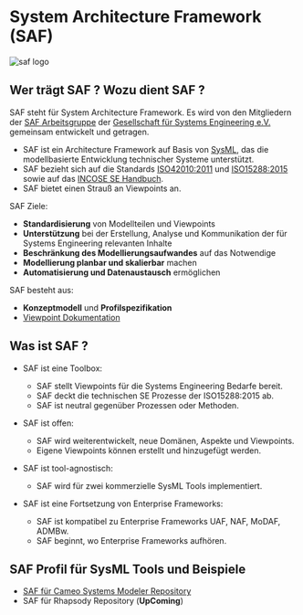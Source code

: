 # System Architecture Framework (SAF)
![saf logo](https://www.gfse.de/images/stories/GfSE_SAF_Logo.jpg)

## Wer trägt SAF ? Wozu dient SAF ?
SAF steht für System Architecture Framework. Es wird von den Mitgliedern der [SAF Arbeitsgruppe](https://www.gfse.de/arbeitsgruppen.html) der [Gesellschaft für Systems Engineering e.V. ](https://www.gfse.de) gemeinsam entwickelt und getragen.

* SAF ist ein Architecture Framework auf Basis von [SysML](https://www.omgsysml.org/), das die modellbasierte Entwicklung technischer Systeme unterstützt.
* SAF bezieht sich auf die Standards [ISO42010:2011](https://www.iso.org/standard/50508.html) und [ISO15288:2015](https://www.iso.org/standard/63711.html) sowie auf das [INCOSE SE Handbuch](https://www.incose.org/products-and-publications/se-handbook).
* SAF bietet einen Strauß an Viewpoints an.

SAF Ziele:
* **Standardisierung** von Modellteilen und Viewpoints
* **Unterstützung** bei der Erstellung, Analyse und Kommunikation der für Systems Engineering relevanten Inhalte
* **Beschränkung des Modellierungsaufwandes** auf das Notwendige
* **Modellierung planbar und skalierbar** machen
* **Automatisierung und Datenaustausch** ermöglichen

SAF besteht aus:
* **Konzeptmodell** und **Profilspezifikation**
* [Viewpoint Dokumentation](https://github.com/GfSE/SAF-Specification)

## Was ist SAF ?
* SAF ist eine Toolbox: 
  * SAF stellt Viewpoints für die Systems Engineering Bedarfe bereit. 
  * SAF deckt die technischen SE Prozesse der ISO15288:2015 ab. 
  * SAF ist neutral gegenüber Prozessen oder Methoden.
  
* SAF ist offen: 
  * SAF wird weiterentwickelt, neue Domänen, Aspekte und Viewpoints. 
  * Eigene Viewpoints können erstellt und hinzugefügt werden.
  
* SAF ist tool-agnostisch: 
  * SAF wird für zwei kommerzielle SysML Tools implementiert.
  
* SAF ist eine Fortsetzung von Enterprise Frameworks: 
  * SAF ist kompatibel zu Enterprise Frameworks UAF, NAF, MoDAF, ADMBw. 
  * SAF beginnt, wo Enterprise Frameworks aufhören.

## SAF Profil für SysML Tools und Beispiele
 * [SAF für Cameo Systems Modeler Repository](https://github.com/GfSE/SAF-Cameo-Profile)
 * SAF für Rhapsody Repository (**UpComing**)

